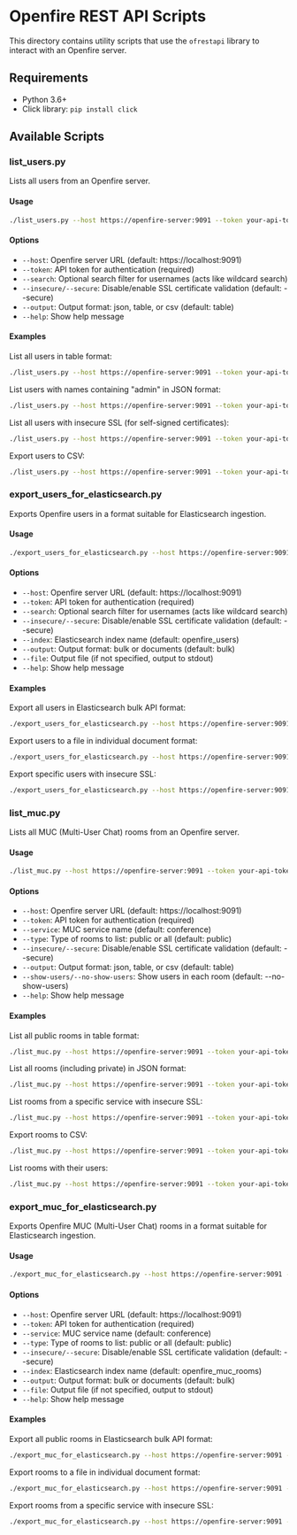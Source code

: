# Openfire REST API Scripts

This directory contains utility scripts that use the `ofrestapi` library to interact with an Openfire server.

## Requirements

- Python 3.6+
- Click library: `pip install click`

## Available Scripts

### list_users.py

Lists all users from an Openfire server.

#### Usage

```bash
./list_users.py --host https://openfire-server:9091 --token your-api-token [OPTIONS]
```

#### Options

- `--host`: Openfire server URL (default: https://localhost:9091)
- `--token`: API token for authentication (required)
- `--search`: Optional search filter for usernames (acts like wildcard search)
- `--insecure/--secure`: Disable/enable SSL certificate validation (default: --secure)
- `--output`: Output format: json, table, or csv (default: table)
- `--help`: Show help message

#### Examples

List all users in table format:
```bash
./list_users.py --host https://openfire-server:9091 --token your-api-token
```

List users with names containing "admin" in JSON format:
```bash
./list_users.py --host https://openfire-server:9091 --token your-api-token --search admin --output json
```

List all users with insecure SSL (for self-signed certificates):
```bash
./list_users.py --host https://openfire-server:9091 --token your-api-token --insecure
```

Export users to CSV:
```bash
./list_users.py --host https://openfire-server:9091 --token your-api-token --output csv > users.csv
```

### export_users_for_elasticsearch.py

Exports Openfire users in a format suitable for Elasticsearch ingestion.

#### Usage

```bash
./export_users_for_elasticsearch.py --host https://openfire-server:9091 --token your-api-token [OPTIONS]
```

#### Options

- `--host`: Openfire server URL (default: https://localhost:9091)
- `--token`: API token for authentication (required)
- `--search`: Optional search filter for usernames (acts like wildcard search)
- `--insecure/--secure`: Disable/enable SSL certificate validation (default: --secure)
- `--index`: Elasticsearch index name (default: openfire_users)
- `--output`: Output format: bulk or documents (default: bulk)
- `--file`: Output file (if not specified, output to stdout)
- `--help`: Show help message

#### Examples

Export all users in Elasticsearch bulk API format:
```bash
./export_users_for_elasticsearch.py --host https://openfire-server:9091 --token your-api-token > users_bulk.json
```

Export users to a file in individual document format:
```bash
./export_users_for_elasticsearch.py --host https://openfire-server:9091 --token your-api-token --output documents --file users_documents.json
```

Export specific users with insecure SSL:
```bash
./export_users_for_elasticsearch.py --host https://openfire-server:9091 --token your-api-token --search admin --insecure
```

### list_muc.py

Lists all MUC (Multi-User Chat) rooms from an Openfire server.

#### Usage

```bash
./list_muc.py --host https://openfire-server:9091 --token your-api-token [OPTIONS]
```

#### Options

- `--host`: Openfire server URL (default: https://localhost:9091)
- `--token`: API token for authentication (required)
- `--service`: MUC service name (default: conference)
- `--type`: Type of rooms to list: public or all (default: public)
- `--insecure/--secure`: Disable/enable SSL certificate validation (default: --secure)
- `--output`: Output format: json, table, or csv (default: table)
- `--show-users/--no-show-users`: Show users in each room (default: --no-show-users)
- `--help`: Show help message

#### Examples

List all public rooms in table format:
```bash
./list_muc.py --host https://openfire-server:9091 --token your-api-token
```

List all rooms (including private) in JSON format:
```bash
./list_muc.py --host https://openfire-server:9091 --token your-api-token --type all --output json
```

List rooms from a specific service with insecure SSL:
```bash
./list_muc.py --host https://openfire-server:9091 --token your-api-token --service chatrooms --insecure
```

Export rooms to CSV:
```bash
./list_muc.py --host https://openfire-server:9091 --token your-api-token --output csv > rooms.csv
```

List rooms with their users:
```bash
./list_muc.py --host https://openfire-server:9091 --token your-api-token --show-users
```

### export_muc_for_elasticsearch.py

Exports Openfire MUC (Multi-User Chat) rooms in a format suitable for Elasticsearch ingestion.

#### Usage

```bash
./export_muc_for_elasticsearch.py --host https://openfire-server:9091 --token your-api-token [OPTIONS]
```

#### Options

- `--host`: Openfire server URL (default: https://localhost:9091)
- `--token`: API token for authentication (required)
- `--service`: MUC service name (default: conference)
- `--type`: Type of rooms to list: public or all (default: public)
- `--insecure/--secure`: Disable/enable SSL certificate validation (default: --secure)
- `--index`: Elasticsearch index name (default: openfire_muc_rooms)
- `--output`: Output format: bulk or documents (default: bulk)
- `--file`: Output file (if not specified, output to stdout)
- `--help`: Show help message

#### Examples

Export all public rooms in Elasticsearch bulk API format:
```bash
./export_muc_for_elasticsearch.py --host https://openfire-server:9091 --token your-api-token > muc_rooms_bulk.json
```

Export rooms to a file in individual document format:
```bash
./export_muc_for_elasticsearch.py --host https://openfire-server:9091 --token your-api-token --output documents --file muc_rooms_documents.json
```

Export rooms from a specific service with insecure SSL:
```bash
./export_muc_for_elasticsearch.py --host https://openfire-server:9091 --token your-api-token --service chatrooms --insecure
```
